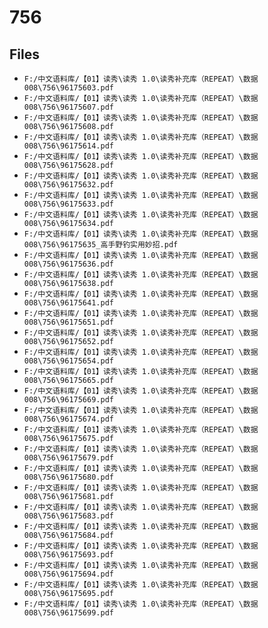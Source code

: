 # 756

## Files

- `F:/中文语料库/【01】读秀\读秀 1.0\读秀补充库（REPEAT）\数据008\756\96175603.pdf`
- `F:/中文语料库/【01】读秀\读秀 1.0\读秀补充库（REPEAT）\数据008\756\96175607.pdf`
- `F:/中文语料库/【01】读秀\读秀 1.0\读秀补充库（REPEAT）\数据008\756\96175608.pdf`
- `F:/中文语料库/【01】读秀\读秀 1.0\读秀补充库（REPEAT）\数据008\756\96175614.pdf`
- `F:/中文语料库/【01】读秀\读秀 1.0\读秀补充库（REPEAT）\数据008\756\96175628.pdf`
- `F:/中文语料库/【01】读秀\读秀 1.0\读秀补充库（REPEAT）\数据008\756\96175632.pdf`
- `F:/中文语料库/【01】读秀\读秀 1.0\读秀补充库（REPEAT）\数据008\756\96175633.pdf`
- `F:/中文语料库/【01】读秀\读秀 1.0\读秀补充库（REPEAT）\数据008\756\96175634.pdf`
- `F:/中文语料库/【01】读秀\读秀 1.0\读秀补充库（REPEAT）\数据008\756\96175635_高手野钓实用妙招.pdf`
- `F:/中文语料库/【01】读秀\读秀 1.0\读秀补充库（REPEAT）\数据008\756\96175636.pdf`
- `F:/中文语料库/【01】读秀\读秀 1.0\读秀补充库（REPEAT）\数据008\756\96175638.pdf`
- `F:/中文语料库/【01】读秀\读秀 1.0\读秀补充库（REPEAT）\数据008\756\96175641.pdf`
- `F:/中文语料库/【01】读秀\读秀 1.0\读秀补充库（REPEAT）\数据008\756\96175651.pdf`
- `F:/中文语料库/【01】读秀\读秀 1.0\读秀补充库（REPEAT）\数据008\756\96175652.pdf`
- `F:/中文语料库/【01】读秀\读秀 1.0\读秀补充库（REPEAT）\数据008\756\96175654.pdf`
- `F:/中文语料库/【01】读秀\读秀 1.0\读秀补充库（REPEAT）\数据008\756\96175665.pdf`
- `F:/中文语料库/【01】读秀\读秀 1.0\读秀补充库（REPEAT）\数据008\756\96175669.pdf`
- `F:/中文语料库/【01】读秀\读秀 1.0\读秀补充库（REPEAT）\数据008\756\96175674.pdf`
- `F:/中文语料库/【01】读秀\读秀 1.0\读秀补充库（REPEAT）\数据008\756\96175675.pdf`
- `F:/中文语料库/【01】读秀\读秀 1.0\读秀补充库（REPEAT）\数据008\756\96175679.pdf`
- `F:/中文语料库/【01】读秀\读秀 1.0\读秀补充库（REPEAT）\数据008\756\96175680.pdf`
- `F:/中文语料库/【01】读秀\读秀 1.0\读秀补充库（REPEAT）\数据008\756\96175681.pdf`
- `F:/中文语料库/【01】读秀\读秀 1.0\读秀补充库（REPEAT）\数据008\756\96175683.pdf`
- `F:/中文语料库/【01】读秀\读秀 1.0\读秀补充库（REPEAT）\数据008\756\96175684.pdf`
- `F:/中文语料库/【01】读秀\读秀 1.0\读秀补充库（REPEAT）\数据008\756\96175693.pdf`
- `F:/中文语料库/【01】读秀\读秀 1.0\读秀补充库（REPEAT）\数据008\756\96175694.pdf`
- `F:/中文语料库/【01】读秀\读秀 1.0\读秀补充库（REPEAT）\数据008\756\96175695.pdf`
- `F:/中文语料库/【01】读秀\读秀 1.0\读秀补充库（REPEAT）\数据008\756\96175699.pdf`
